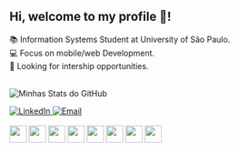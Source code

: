 ## Hi, welcome to my profile 👋!
<div>
  📚 Information Systems Student at University of São Paulo. <br>
  💻 Focus on mobile/web Development. <br>
  🎯 Looking for intership opportunities. <br>
</div>

<br>

  ![Minhas Stats do GitHub](https://github-readme-stats.vercel.app/api?username=muorts&show_icons=true&theme=dracula)

<div> 
    <a href="www.linkedin.com/in/murilo-ortega-67387b364" target="_blank">
    <img src="https://img.shields.io/badge/LinkedIn-0077B5?style=for-the-badge&logo=linkedin&logoColor=white" alt="LinkedIn">
  </a>
  <a href="mailto:muortegapereira.07@gmaul.com" target="_blank">
    <img src="https://img.shields.io/badge/Email-D14836?style=for-the-badge&logo=gmail&logoColor=white" alt="Email">
  </a>
</div>

<br>

<div>
  <img src="https://upload.wikimedia.org/wikipedia/commons/thumb/9/99/Unofficial_JavaScript_logo_2.svg/1200px-Unofficial_JavaScript_logo_2.svg.png" width="30" height="30">
  <img src="https://upload.wikimedia.org/wikipedia/commons/thumb/f/f5/Typescript.svg/1200px-Typescript.svg.png" width="30 height="30"">
  <img src="https://www.aptechsp.com.br/wp-content/uploads/2015/04/linguagem-C.png" width = "30" height="30">
  <img src="https://www.freeiconspng.com/thumbs/sql-server-icon-png/sql-server-icon-png-29.png" width="30" height="30">
  <img src="https://images.icon-icons.com/171/PNG/512/html5_23329.png" width="30" height="30">
  <img src="https://upload.wikimedia.org/wikipedia/commons/thumb/c/c3/Python-logo-notext.svg/1200px-Python-logo-notext.svg.png" width="30" height="30">
  <img src="https://www.shareicon.net/data/512x512/2015/09/11/99371_javascript_512x512.png" width="30" height="30">
  <img src="https://upload.wikimedia.org/wikipedia/commons/thumb/a/a7/React-icon.svg/250px-React-icon.svg.png" width="30" height="30">
</div>
<!--
**muorts/muorts** is a ✨ _special_ ✨ repository because its `README.md` (this file) appears on your GitHub profile.

